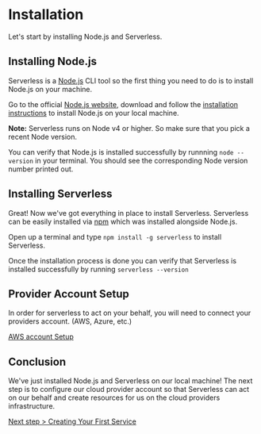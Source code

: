 <!--
title: Installing Serverless
description: How to install Serverless
layout: Page
-->

# Installation

Let's start by installing Node.js and Serverless.

## Installing Node.js

Serverless is a [Node.js](https://nodejs.org) CLI tool so the first thing you need to do is to install Node.js on your
machine.

Go to the official [Node.js website](https://nodejs.org), download and follow the
[installation instructions](https://nodejs.org/en/download/) to install Node.js on your local machine.

**Note:** Serverless runs on Node v4 or higher. So make sure that you pick a recent Node version.

You can verify that Node.js is installed successfully by runnning `node --version` in your terminal. You should see the corresponding Node version number printed out.

## Installing Serverless

Great! Now we've got everything in place to install Serverless. Serverless can be easily installed via
[npm](https://npmjs.org) which was installed alongside Node.js.

Open up a terminal and type `npm install -g serverless` to install Serverless.

Once the installation process is done you can verify that Serverless is installed successfully by running `serverless --version`

## Provider Account Setup

In order for serverless to act on your behalf, you will need to connect your providers account. (AWS, Azure, etc.)

[AWS account Setup](./providers/aws/setup.md)

## Conclusion

We've just installed Node.js and Serverless on our local machine! The next step is to configure our cloud provider account so that Serverless can act on our behalf and create resources for us on the cloud providers infrastructure.

[Next step > Creating Your First Service](./2_creating-services.md)
